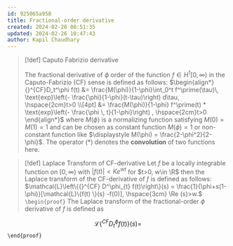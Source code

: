```yaml
---
id: 925065a958
title: Fractional-order derivative
created: 2024-02-26 08:51:35
updated: 2024-02-26 10:47:43
author: Kapil Chaudhary
---
```

> [!def] Caputo Fabrizio derivative
> 
> The fractional derivative of $\phi$ order of the function $f \in H^1[0,\infty)$ in the Caputo-Fabrizio (CF) sense is defined as follows:
> 	$\begin{align*}
> {}^{CF}D_t^\phi f(t) &= \frac{M(\phi)}{1-\phi}\int_0^t f^\prime(\tau)\, \text{exp}\left(- \frac{\phi}{1-\phi}(t-\tau)\right) d\tau, \hspace{2cm}t>0 \\[4pt] &=
> \frac{M(\phi)}{1-\phi} f^\prime(t) * \text{exp}\left(- \frac{\phi \, t}{1-\phi}\right) , \hspace{2cm}t>0
> 	\end{align*}$
> 	where $M(\phi)$ is a normalizing function satisfying $M(0)=M(1)=1$ and can be chosen as constant function $M(\phi)=1$ or non-constant function like $\displaystyle M(\phi) = \frac{2-\phi^2}{2-\phi}$. The operator ($*$) denotes the **convolution** of two functions here.
> 


> [!def] Laplace Transform of CF-derivative
> Let $f$ be a locally integrable function on $[0, \infty)$ with $|f(t)|<Ke^{wt}$ for $t>0, w\in \R$ then the Laplace transform of the CF-derivative of $f$ is defined as follows:
> $\mathcal{L}\left\{{}^{CF} D^\phi_{t} f(t)\right\}(s) = \frac{1}{\phi+s(1-\phi)}[\mathcal{L}\{f(t) \}(s) -f(0)], \hspace{3cm} \Re (s)>w.$
`\begin{proof}`
The Laplace transform of the fractional-order $\phi$ derivative of $f$  is defined as



$$ \mathcal{L}\left\{ {}^{CF}D_{t}^\phi f(t)\right\}(s) = $$
`\end{proof}`